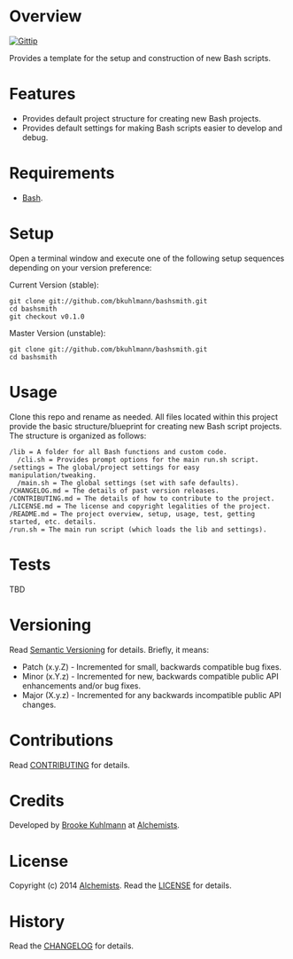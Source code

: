 # Overview

[![Gittip](http://img.shields.io/gittip/bkuhlmann.svg)](https://www.gittip.com/bkuhlmann)

Provides a template for the setup and construction of new Bash scripts.

# Features

* Provides default project structure for creating new Bash projects.
* Provides default settings for making Bash scripts easier to develop and debug.

# Requirements

* [Bash](https://www.gnu.org/software/bash).

# Setup

Open a terminal window and execute one of the following setup sequences depending on your version preference:

Current Version (stable):

    git clone git://github.com/bkuhlmann/bashsmith.git
    cd bashsmith
    git checkout v0.1.0

Master Version (unstable):

    git clone git://github.com/bkuhlmann/bashsmith.git
    cd bashsmith

# Usage

Clone this repo and rename as needed. All files located within this project provide the basic structure/blueprint for
creating new Bash script projects. The structure is organized as follows:

    /lib = A folder for all Bash functions and custom code.
      /cli.sh = Provides prompt options for the main run.sh script.
    /settings = The global/project settings for easy manipulation/tweaking.
      /main.sh = The global settings (set with safe defaults).
    /CHANGELOG.md = The details of past version releases.
    /CONTRIBUTING.md = The details of how to contribute to the project.
    /LICENSE.md = The license and copyright legalities of the project.
    /README.md = The project overview, setup, usage, test, getting started, etc. details.
    /run.sh = The main run script (which loads the lib and settings).

# Tests

TBD

# Versioning

Read [Semantic Versioning](http://semver.org) for details. Briefly, it means:

* Patch (x.y.Z) - Incremented for small, backwards compatible bug fixes.
* Minor (x.Y.z) - Incremented for new, backwards compatible public API enhancements and/or bug fixes.
* Major (X.y.z) - Incremented for any backwards incompatible public API changes.

# Contributions

Read [CONTRIBUTING](CONTRIBUTING.md) for details.

# Credits

Developed by [Brooke Kuhlmann](http://www.alchemists.io) at [Alchemists](http://www.alchemists.io).

# License

Copyright (c) 2014 [Alchemists](http://www.alchemists.io).
Read the [LICENSE](LICENSE.md) for details.

# History

Read the [CHANGELOG](CHANGELOG.md) for details.
